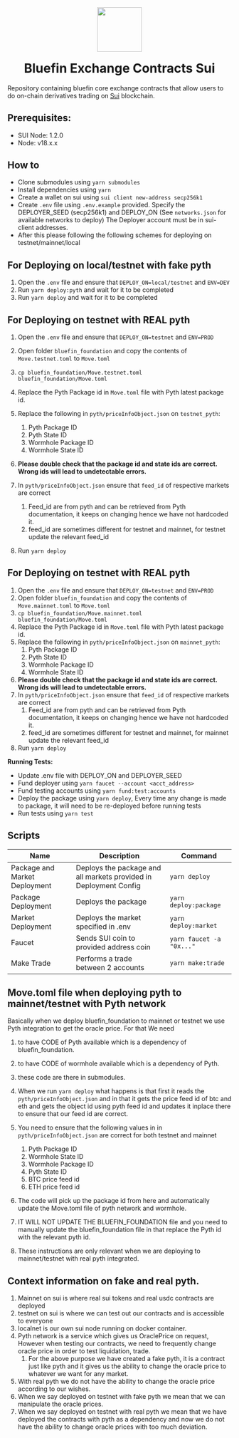 <div align="center">
  <img height="100x" src="https://bluefin.io/images/bluefin-logo.svg" />

  <h1 style="margin-top:20px;">Bluefin Exchange Contracts Sui</h1>

</div>

Repository containing bluefin core exchange contracts that allow users to do on-chain derivatives trading on [Sui](https://sui.io/) blockchain.

## Prerequisites:

- SUI Node: 1.2.0
- Node: v18.x.x

## How to

- Clone submodules using `yarn submodules`
- Install dependencies using `yarn`
- Create a wallet on sui using `sui client new-address secp256k1`
- Create `.env` file using `.env.example` provided. Specify the DEPLOYER_SEED (secp256k1) and DEPLOY_ON (See `networks.json` for available networks to deploy) The Deployer account must be in sui-client addresses.
- After this please following the following schemes for deploying on testnet/mainnet/local


## For Deploying on local/testnet with fake pyth
1. Open the `.env` file and ensure that `DEPLOY_ON=local/testnet` and `ENV=DEV`
2. Run `yarn deploy:pyth` and wait for it to be completed
3. Run `yarn deploy` and wait for it to be completed




## For Deploying on testnet with REAL pyth
1. Open the `.env` file and ensure that `DEPLOY_ON=testnet` and `ENV=PROD`
2. Open folder `bluefin_foundation` and copy the contents of `Move.testnet.toml` to `Move.toml`
3. `cp bluefin_foundation/Move.testnet.toml bluefin_foundation/Move.toml`
4. Replace the Pyth Package id in `Move.toml` file with Pyth latest package id.
5. Replace the following in `pyth/priceInfoObject.json` on `testnet_pyth`:
   1. Pyth Package ID
   2. Pyth State ID
   3. Wormhole Package ID
   4. Wormhole State ID 
   
6. **Please double check that the package id and state ids are correct. Wrong ids will lead to undetectable errors.**
7. In `pyth/priceInfoObject.json` ensure that `feed_id` of respective markets are correct
   1. Feed_id are from pyth and can be retrieved from Pyth documentation, it keeps on changing hence we have not hardcoded it.
   2. feed_id are sometimes different for testnet and mainnet, for testnet update the relevant feed_id
8. Run `yarn deploy`




## For Deploying on testnet with REAL pyth
1. Open the `.env` file and ensure that `DEPLOY_ON=testnet` and `ENV=PROD`
2. Open folder `bluefin_foundation` and copy the contents of `Move.mainnet.toml` to `Move.toml`
3. `cp bluefin_foundation/Move.mainnet.toml bluefin_foundation/Move.toml`
4. Replace the Pyth Package id in `Move.toml` file with Pyth latest package id.
5. Replace the following in `pyth/priceInfoObject.json` on `mainnet_pyth`:
   1. Pyth Package ID
   2. Pyth State ID
   3. Wormhole Package ID
   4. Wormhole State ID 
6. **Please double check that the package id and state ids are correct. Wrong ids will lead to undetectable errors.**
7. In `pyth/priceInfoObject.json` ensure that `feed_id` of respective markets are correct
   1. Feed_id are from pyth and can be retrieved from Pyth documentation, it keeps on changing hence we have not hardcoded it.
   2. feed_id are sometimes different for testnet and mainnet, for mainnet update the relevant feed_id 
8. Run `yarn deploy`



**Running Tests:**

- Update .env file with DEPLOY_ON and DEPLOYER_SEED
- Fund deployer using `yarn faucet --account <acct_address>`
- Fund testing accounts using `yarn fund:test:accounts`
- Deploy the package using `yarn deploy`, Every time any change is made to package, it will need to be re-deployed before running tests
- Run tests using `yarn test`

## Scripts

| Name                          | Description                                                       | Command                  |
| ----------------------------- | ----------------------------------------------------------------- | ------------------------ |
| Package and Market Deployment | Deploys the package and all markets provided in Deployment Config | `yarn deploy`            |
| Package Deployment            | Deploys the package                                               | `yarn deploy:package`    |
| Market Deployment             | Deploys the market specified in .env                              | `yarn deploy:market`     |
| Faucet                        | Sends SUI coin to provided address coin                           | `yarn faucet -a "0x..."` |
| Make Trade                    | Performs a trade between 2 accounts                               | `yarn make:trade`        |

## Move.toml file when deploying pyth to mainnet/testnet with Pyth network

Basically when we deploy bluefin_foundation to mainnet or testnet we use Pyth integration to get
the oracle price. For that We need

1. to have CODE of Pyth available which is a dependency of bluefin_foundation.
2. to have CODE of wormhole available which is a dependency of Pyth.
3. these code are there in submodules.
4. When we run `yarn deploy` what happens is that first it reads the `pyth/priceInfoObject.json` and in that it gets the price feed id of btc and eth and gets the object id using pyth feed id and updates it inplace there to ensure that our feed id are correct.
5. You need to ensure that the following values in in `pyth/priceInfoObject.json` are correct for both testnet and mainnet

   1. Pyth Package ID
   2. Wormhole State ID
   3. Wormhole Package ID
   4. Pyth State ID
   5. BTC price feed id
   6. ETH price feed id

6. The code will pick up the package id from here and automatically update the Move.toml file of pyth network and wormhole.
7. IT WILL NOT UPDATE THE BLUEFIN_FOUNDATION file and you need to manually update the bluefin_foundation file in that replace the Pyth id with the relevant pyth id.
8. These instructions are only relevant when we are deploying to mainnet/testnet with real pyth integrated.




## Context information on fake and real pyth.
1. Mainnet on sui is where real sui tokens and real usdc contracts are deployed
2. testnet on sui is where we can test out our contracts and is accessible to everyone
3. localnet is our own sui node running on docker container.
4. Pyth network is a service which gives us OraclePrice on request, However when testing our contracts, we need to frequently change oracle price in order to test liquidation, trade. 
   1. For the above purpose we have created a fake pyth, it is a contract just like pyth and it gives us the ability to change the oracle price to whatever we want for any market.
5. With real pyth we do not have the ability to change the oracle price according to our wishes.
6. When we say deployed on testnet with fake pyth we mean that we can manipulate the oracle prices.
7. When we say deployed on testnet with real pyth we mean that we have deployed the contracts with pyth as a dependency and now we do not have the ability to change oracle prices with too much deviation.

  